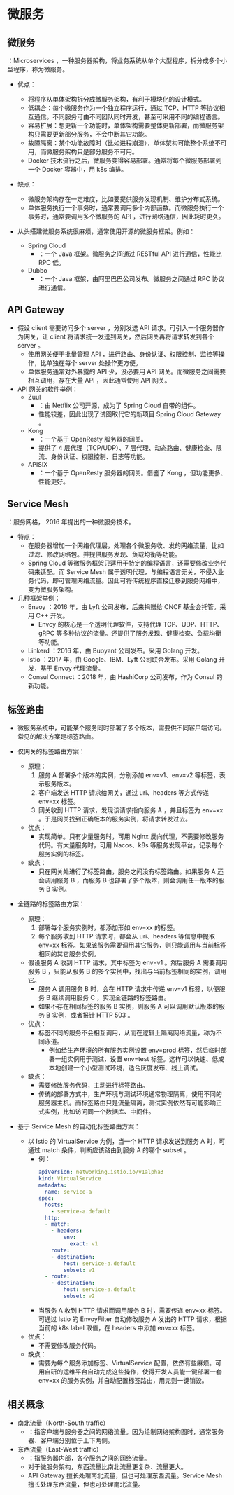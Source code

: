 # 微服务

## 微服务

：Microservices ，一种服务器架构，将业务系统从单个大型程序，拆分成多个小型程序，称为微服务。
- 优点：
  - 将程序从单体架构拆分成微服务架构，有利于模块化的设计模式。
  - 低耦合：每个微服务作为一个独立程序运行，通过 TCP、HTTP 等协议相互通信。不同服务可由不同团队同时开发，甚至可采用不同的编程语言。
  - 容易扩展：想更新一个功能时，单体架构需要整体更新部署，而微服务架构只需要更新部分服务，不会中断其它功能。
  - 故障隔离：某个功能故障时（比如进程崩溃），单体架构可能整个系统不可用，而微服务架构只是部分服务不可用。
  - Docker 技术流行之后，微服务变得容易部署。通常将每个微服务部署到一个 Docker 容器中，用 k8s 编排。
- 缺点：
  - 微服务架构存在一定难度，比如要提供服务发现机制、维护分布式系统。
  - 单体服务执行一个事务时，通常要调用多个内部函数。而微服务执行一个事务时，通常要调用多个微服务的 API ，进行网络通信，因此耗时更久。

- 从头搭建微服务系统很麻烦，通常使用开源的微服务框架。例如：
  - Spring Cloud
    - ：一个 Java 框架。微服务之间通过 RESTful API 进行通信，性能比 RPC 低。
  - Dubbo
    - ：一个 Java 框架，由阿里巴巴公司发布。微服务之间通过 RPC 协议进行通信。

## API Gateway

- 假设 client 需要访问多个 server ，分别发送 API 请求。可引入一个服务器作为网关，让 client 将请求统一发送到网关，然后网关再将请求转发到各个 server 。
  - 使用网关便于批量管理 API ，进行路由、身份认证、权限控制、监控等操作，比单独在每个 server 处操作更方便。
  - 单体服务通常对外暴露的 API 少，没必要用 API 网关。而微服务之间需要相互调用，存在大量 API ，因此通常使用 API 网关。
- API 网关的软件举例：
  - Zuul
    - ：由 Netflix 公司开源，成为了 Spring Cloud 自带的组件。
    - 性能较差，因此出现了试图取代它的新项目 Spring Cloud Gateway 。
  - Kong
    - ：一个基于 OpenResty 服务器的网关。
    - 提供了 4 层代理（TCP/UDP）、7 层代理、动态路由、健康检查、限流、身份认证、权限控制、日志等功能。
  - APISIX
    - ：一个基于 OpenResty 服务器的网关。借鉴了 Kong ，但功能更多、性能更好。

## Service Mesh

：服务网格， 2016 年提出的一种微服务技术。
- 特点：
  - 在服务器增加一个网络代理层，处理各个微服务收、发的网络流量，比如过滤、修改网络包。并提供服务发现、负载均衡等功能。
  - Spring Cloud 等微服务框架只适用于特定的编程语言，还需要修改业务代码来适配。而 Service Mesh 属于透明代理，与编程语言无关，不侵入业务代码，即可管理网络流量。因此可将传统程序直接迁移到服务网络中，变为微服务架构。
- 几种框架举例：
  - Envoy ：2016 年，由 Lyft 公司发布，后来捐赠给 CNCF 基金会托管。采用 C++ 开发。
    - Envoy 的核心是一个透明代理软件，支持代理 TCP、UDP、HTTP、gRPC 等多种协议的流量。还提供了服务发现、健康检查、负载均衡等功能。
  - Linkerd ：2016 年，由 Buoyant 公司发布。采用 Golang 开发。
  - Istio ：2017 年，由 Google、IBM、Lyft 公司联合发布。采用 Golang 开发，基于 Envoy 代理流量。
  - Consul Connect ：2018 年，由 HashiCorp 公司发布，作为 Consul 的新功能。

## 标签路由

- 微服务系统中，可能某个服务同时部署了多个版本，需要供不同客户端访问。常见的解决方案是标签路由。
- 仅网关的标签路由方案：
  - 原理：
    1. 服务 A 部署多个版本的实例，分别添加 env=v1、env=v2 等标签，表示服务版本。
    1. 客户端发送 HTTP 请求给网关，通过 uri、headers 等方式传递 env=xx 标签。
    2. 网关收到 HTTP 请求，发现该请求指向服务 A ，并且标签为 env=xx 。于是网关找到正确版本的服务实例，将请求转发过去。
  - 优点：
    - 实现简单。只有少量服务时，可用 Nginx 反向代理，不需要修改服务代码。有大量服务时，可用 Nacos、k8s 等服务发现平台，记录每个服务实例的标签。
  - 缺点：
    - 只在网关处进行了标签路由，服务之间没有标签路由。如果服务 A 还会调用服务 B ，而服务 B 也部署了多个版本，则会调用任一版本的服务 B 实例。

- 全链路的标签路由方案：
  - 原理：
    1. 部署每个服务实例时，都添加形如 env=xx 的标签。
    2. 每个服务收到 HTTP 请求时，都会从 uri、headers 等信息中提取 env=xx 标签。如果该服务需要调用其它服务，则只能调用与当前标签相同的其它服务实例。
  - 假设服务 A 收到 HTTP 请求，其中标签为 env=v1 。然后服务 A 需要调用服务 B ，只能从服务 B 的多个实例中，找出与当前标签相同的实例，调用它。
    - 服务 A 调用服务 B 时，会在 HTTP 请求中传递 env=v1 标签，以便服务 B 继续调用服务 C ，实现全链路的标签路由。
    - 如果不存在相同标签的服务 B 实例，则服务 A 可以调用默认版本的服务 B 实例，或者报错 HTTP 503 。
  - 优点：
    - 标签不同的服务不会相互调用，从而在逻辑上隔离网络流量，称为不同泳道。
      - 例如给生产环境的所有服务实例设置 env=prod 标签，然后临时部署一组实例用于测试，设置 env=test 标签。这样可以快速、低成本地创建一个小型测试环境，适合灰度发布、线上调试。
  - 缺点：
    - 需要修改服务代码，主动进行标签路由。
    - 传统的部署方式中，生产环境与测试环境通常物理隔离，使用不同的服务器主机。而标签路由只是流量隔离，测试实例依然有可能影响正式实例，比如访问同一个数据库、中间件。

- 基于 Service Mesh 的自动化标签路由方案：
  - 以 Istio 的 VirtualService 为例，当一个 HTTP 请求发送到服务 A 时，可通过 match 条件，判断应该路由到服务 A 的哪个 subset 。
    - 例：
      ```yml
      apiVersion: networking.istio.io/v1alpha3
      kind: VirtualService
      metadata:
        name: service-a
      spec:
        hosts:
          - service-a.default
        http:
        - match:
          - headers:
              env:
                exact: v1
          route:
          - destination:
              host: service-a.default
              subset: v1
        - route:
          - destination:
              host: service-a.default
              subset: v2
      ```
    - 当服务 A 收到 HTTP 请求而调用服务 B 时，需要传递 env=xx 标签。可通过 Istio 的 EnvoyFilter 自动修改服务 A 发出的 HTTP 请求，根据当前的 k8s label 取值，在 headers 中添加 env=xx 标签。
  - 优点：
    - 不需要修改服务代码。
  - 缺点：
    - 需要为每个服务添加标签、VirtualService 配置，依然有些麻烦。可用自研的运维平台自动完成这些操作，使得开发人员能一键部署一套 env=xx 的服务实例，并自动配置标签路由，用完则一键销毁。

## 相关概念

- 南北流量（North-South traffic）
  - ：指客户端与服务器之间的网络流量。因为绘制网络架构图时，通常服务器、客户端分别位于上下两侧。
- 东西流量（East-West traffic）
  - ：指服务器内部，各个服务之间的网络流量。
  - 对于微服务架构，东西流量比南北流量更复杂、流量更大。
  - API Gateway 擅长处理南北流量，但也可处理东西流量。Service Mesh 擅长处理东西流量，但也可处理南北流量。
